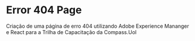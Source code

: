 # Error 404 Page

Criação de uma página de erro 404 utilizando Adobe Experience Mananger e React para a Trilha de Capacitação da Compass.Uol
